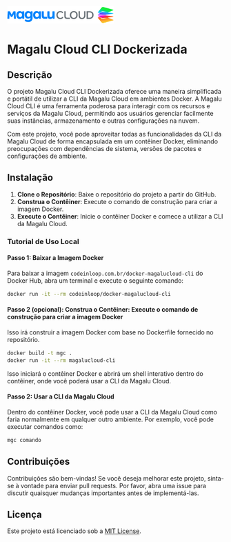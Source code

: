 ![alt text](./static/logo.png)
# Magalu Cloud CLI Dockerizada

## Descrição

O projeto Magalu Cloud CLI Dockerizada oferece uma maneira simplificada e portátil de utilizar a CLI da Magalu Cloud em ambientes Docker. A Magalu Cloud CLI é uma ferramenta poderosa para interagir com os recursos e serviços da Magalu Cloud, permitindo aos usuários gerenciar facilmente suas instâncias, armazenamento e outras configurações na nuvem.

Com este projeto, você pode aproveitar todas as funcionalidades da CLI da Magalu Cloud de forma encapsulada em um contêiner Docker, eliminando preocupações com dependências de sistema, versões de pacotes e configurações de ambiente. 

## Instalação

1. **Clone o Repositório**: Baixe o repositório do projeto a partir do GitHub.
2. **Construa o Contêiner**: Execute o comando de construção para criar a imagem Docker.
3. **Execute o Contêiner**: Inicie o contêiner Docker e comece a utilizar a CLI da Magalu Cloud.

### Tutorial de Uso Local

#### Passo 1: Baixar a Imagem Docker

Para baixar a imagem `codeinloop.com.br/docker-magalucloud-cli` do Docker Hub, abra um terminal e execute o seguinte comando:

```bash
docker run -it --rm codeinloop/docker-magalucloud-cli
```
#### Passo 2 (opcional): Construa o Contêiner: Execute o comando de construção para criar a imagem Docker

Isso irá construir a imagem Docker com base no Dockerfile fornecido no repositório.


```bash
docker build -t mgc .
docker run -it --rm magalucloud-cli
```
Isso iniciará o contêiner Docker e abrirá um shell interativo dentro do contêiner, onde você poderá usar a CLI da Magalu Cloud.

#### Passo 2: Usar a CLI da Magalu Cloud
Dentro do contêiner Docker, você pode usar a CLI da Magalu Cloud como faria normalmente em qualquer outro ambiente. Por exemplo, você pode executar comandos como:
```bash
mgc comando
```
## Contribuições

Contribuições são bem-vindas! Se você deseja melhorar este projeto, sinta-se à vontade para enviar pull requests. Por favor, abra uma issue para discutir quaisquer mudanças importantes antes de implementá-las.

## Licença

Este projeto está licenciado sob a [MIT License](LICENSE).